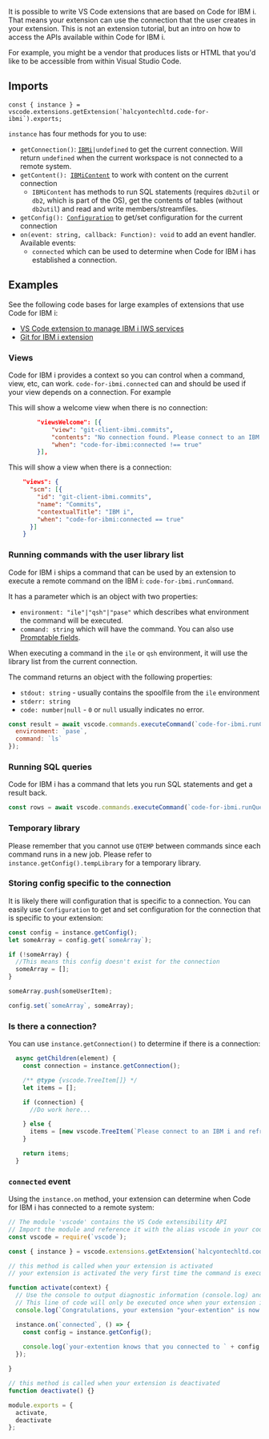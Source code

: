 It is possible to write VS Code extensions that are based on Code for IBM i. That means your extension can use the connection that the user creates in your extension. This is not an extension tutorial, but an intro on how to access the APIs available within Code for IBM i.

For example, you might be a vendor that produces lists or HTML that you'd like to be accessible from within Visual Studio Code.

## Imports

```
const { instance } = vscode.extensions.getExtension(`halcyontechltd.code-for-ibmi`).exports;
```

`instance` has four methods for you to use:

* `getConnection()`: [`IBMi`](https://github.com/halcyon-tech/vscode-ibmi/blob/master/src/api/IBMi.js)`|undefined` to get the current connection. Will return `undefined` when the current workspace is not connected to a remote system.
* `getContent(): `[`IBMiContent`](https://github.com/halcyon-tech/vscode-ibmi/blob/master/src/api/IBMiContent.js) to work with content on the current connection
   * `IBMiContent` has methods to run SQL statements (requires `db2util` or `db2`, which is part of the OS), get the contents of tables (without `db2util`) and read and write members/streamfiles.
* `getConfig(): `[`Configuration`](https://github.com/halcyon-tech/vscode-ibmi/blob/master/src/api/Configuration.js) to get/set configuration for the current connection
* `on(event: string, callback: Function): void` to add an event handler. Available events:
  * `connected` which can be used to determine when Code for IBM i has established a connection.

## Examples

See the following code bases for large examples of extensions that use Code for IBM i:

* [VS Code extension to manage IBM i IWS services](https://github.com/halcyon-tech/vscode-ibmi-iws)
* [Git for IBM i extension](https://github.com/halcyon-tech/git-client-ibmi)

### Views

Code for IBM i provides a context so you can control when a command, view, etc, can work. `code-for-ibmi.connected` can and should be used if your view depends on a connection. For example

This will show a welcome view when there is no connection:

```json
		"viewsWelcome": [{
			"view": "git-client-ibmi.commits",
			"contents": "No connection found. Please connect to an IBM i.",
			"when": "code-for-ibmi:connected !== true"
		}],
```

This will show a view when there is a connection:

```json
    "views": {
      "scm": [{
        "id": "git-client-ibmi.commits",
        "name": "Commits",
        "contextualTitle": "IBM i",
        "when": "code-for-ibmi:connected == true"
      }]
    }
```

### Running commands with the user library list

Code for IBM i ships a command that can be used by an extension to execute a remote command on the IBM i: `code-for-ibmi.runCommand`.

It has a parameter which is an object with two properties:

* `environment: "ile"|"qsh"|"pase"` which describes what environment the command will be executed.
* `command: string` which will have the command. You can also use [Promptable fields](https://halcyon-tech.github.io/vscode-ibmi/#/?id=prompted).

When executing a command in the `ile` or `qsh` environment, it will use the library list from the current connection.

The command returns an object with the following properties:

* `stdout: string` - usually contains the spoolfile from the `ile` environment
* `stderr: string`
* `code: number|null` - `0` or `null` usually indicates no error.

```js
const result = await vscode.commands.executeCommand(`code-for-ibmi.runCommand`, {
  environment: `pase`,
  command: `ls`
});
```

### Running SQL queries

Code for IBM i has a command that lets you run SQL statements and get a result back.

```js
const rows = await vscode.commands.executeCommand(`code-for-ibmi.runQuery`, statement);
```

### Temporary library

Please remember that you cannot use `QTEMP` between commands since each command runs in a new job. Please refer to `instance.getConfig().tempLibrary` for a temporary library.

### Storing config specific to the connection

It is likely there will configuration that is specific to a connection. You can easily use `Configuration` to get and set configuration for the connection that is specific to your extension:

```js
const config = instance.getConfig();
let someArray = config.get(`someArray`);

if (!someArray) {
  //This means this config doesn't exist for the connection
  someArray = [];
}

someArray.push(someUserItem);

config.set(`someArray`, someArray);
```

### Is there a connection?

You can use `instance.getConnection()` to determine if there is a connection:

```js
  async getChildren(element) {
    const connection = instance.getConnection();

    /** @type {vscode.TreeItem[]} */
    let items = [];

    if (connection) {
      //Do work here...

    } else {
      items = [new vscode.TreeItem(`Please connect to an IBM i and refresh.`)];
    }

    return items;
  }
```

### `connected` event

Using the `instance.on` method, your extension can determine when Code for IBM i has connected to a remote system:

```js
// The module 'vscode' contains the VS Code extensibility API
// Import the module and reference it with the alias vscode in your code below
const vscode = require(`vscode`);

const { instance } = vscode.extensions.getExtension(`halcyontechltd.code-for-ibmi`);

// this method is called when your extension is activated
// your extension is activated the very first time the command is executed

function activate(context) {
  // Use the console to output diagnostic information (console.log) and errors (console.error)
  // This line of code will only be executed once when your extension is activated
  console.log(`Congratulations, your extension "your-extention" is now active!`);

  instance.on(`connected`, () => {
    const config = instance.getConfig();
    
    console.log(`your-extention knows that you connected to ` + config.host);
  });

}

// this method is called when your extension is deactivated
function deactivate() {}

module.exports = {
  activate,
  deactivate
};
```

